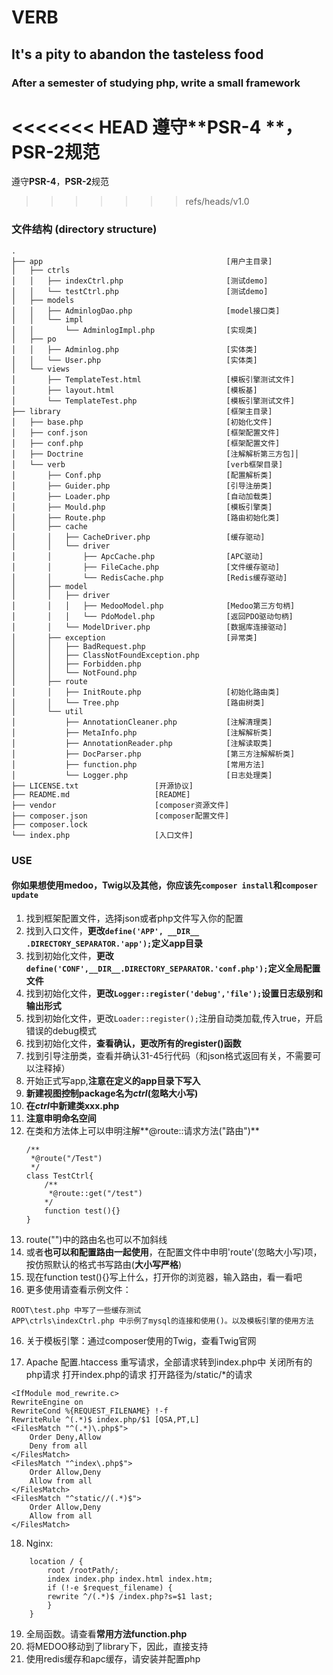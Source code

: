 # VERB
## It's a pity to abandon the tasteless food

### After a semester of studying php, write a small framework

<<<<<<< HEAD
遵守**PSR-4 **，**PSR-2**规范
=======
遵守**PSR-4**，**PSR-2**规范
>>>>>>> refs/heads/v1.0

### 文件结构 (directory structure)
```
.
├── app                                         [用户主目录]
│   ├── ctrls
│   │   ├── indexCtrl.php                       [测试demo]
│   │   └── testCtrl.php                        [测试demo]
│   ├── models
│   │   ├── AdminlogDao.php                     [model接口类]
│   │   └── impl
│   │       └── AdminlogImpl.php                [实现类]
│   ├── po
│   │   ├── Adminlog.php                        [实体类]
│   │   └── User.php                            [实体类]
│   └── views
│       ├── TemplateTest.html                   [模板引擎测试文件]
│       ├── layout.html                         [模板基]
│       └── TemplateTest.php                    [模板引擎测试文件]
├── library                                     [框架主目录]
│   ├── base.php                                [初始化文件]
│   ├── conf.json                               [框架配置文件]
│   ├── conf.php                                [框架配置文件]
│   ├── Doctrine                                [注解解析第三方包]│
│   └── verb                                    [verb框架目录]
│       ├── Conf.php                            [配置解析类]
│       ├── Guider.php                          [引导注册类]
│       ├── Loader.php                          [自动加载类]
│       ├── Mould.php                           [模板引擎类]
│       ├── Route.php                           [路由初始化类]
│       ├── cache
│       │   ├── CacheDriver.php                 [缓存驱动]
│       │   └── driver
│       │       ├── ApcCache.php                [APC驱动]
│       │       ├── FileCache.php               [文件缓存驱动]
│       │       └── RedisCache.php              [Redis缓存驱动]
│       ├── model
│       │   ├── driver
│       │   │   ├── MedooModel.php              [Medoo第三方句柄]
│       │   │   └── PdoModel.php                [返回PDO驱动句柄]
│       │   └── ModelDriver.php                 [数据库连接驱动]
│       ├── exception                           [异常类]
│       │   ├── BadRequest.php
│       │   ├── ClassNotFoundException.php
│       │   ├── Forbidden.php
│       │   └── NotFound.php
│       ├── route
│       │   ├── InitRoute.php                   [初始化路由类]
│       │   └── Tree.php                        [路由树类]
│       └── util
│           ├── AnnotationCleaner.php           [注解清理类]
│           ├── MetaInfo.php                    [注解解析类]
│           ├── AnnotationReader.php            [注解读取类]
│           ├── DocParser.php                   [第三方注解解析类]
│           ├── function.php                    [常用方法]
│           └── Logger.php                      [日志处理类]
├── LICENSE.txt                 [开源协议]
├── README.md                   [README]
├── vendor                      [composer资源文件]
├── composer.json               [composer配置文件]
├── composer.lock
└── index.php                   [入口文件]
```
### USE
#### 你如果想使用medoo，Twig以及其他，你应该先`composer install`和`composer update`
1. 找到框架配置文件，选择json或者php文件写入你的配置
2. 找到入口文件，**更改`define('APP', __DIR__ .DIRECTORY_SEPARATOR.'app');`定义app目录**
2. 找到初始化文件，**更改`define('CONF',__DIR__.DIRECTORY_SEPARATOR.'conf.php');`定义全局配置文件**
3. 找到初始化文件，**更改`Logger::register('debug','file');`设置日志级别和输出形式**
4. 找到初始化文件，更改`Loader::register();`注册自动类加载,传入true，开启错误的debug模式
5. 找到初始化文件，**查看确认，更改所有的register()函数**
6. 找到引导注册类，查看并确认31-45行代码（和json格式返回有关，不需要可以注释掉）
7. 开始正式写app,**注意在定义的app目录下写入**
8. **新建视图控制package名为*ctrl*(忽略大小写)**
9. **在*ctrl*中新建类xxx.php**
10. **注意申明命名空间**
11. 在类和方法体上可以申明注解**@route::请求方法("路由")**
    ```示例
    /**
     *@route("/Test")
     */
    class TestCtrl{
        /**
         *@route::get("/test")
        */
        function test(){}
    }
    ```
12. route("")中的路由名也可以不加斜线
13. 或者**也可以和配置路由一起使用**，在配置文件中申明'route'(忽略大小写)项，按仿照默认的格式书写路由(**大小写严格**)
14. 现在function test(){}写上什么，打开你的浏览器，输入路由，看一看吧
15. 更多使用请查看示例文件：
```
ROOT\test.php 中写了一些缓存测试
APP\ctrls\indexCtrl.php 中示例了mysql的连接和使用()。以及模板引擎的使用方法
```
16. 关于模板引擎：通过composer使用的Twig，查看Twig官网

17. Apache 配置.htaccess
重写请求，全部请求转到index.php中
关闭所有的php请求
打开index.php的请求
打开路径为/static/*的请求
```
<IfModule mod_rewrite.c>
RewriteEngine on
RewriteCond %{REQUEST_FILENAME} !-f
RewriteRule ^(.*)$ index.php/$1 [QSA,PT,L]
<FilesMatch "^(.*)\.php$">
    Order Deny,Allow
    Deny from all
</FilesMatch>
<FilesMatch "^index\.php$">
    Order Allow,Deny
    Allow from all
</FilesMatch>
<FilesMatch "^static//(.*)$">
    Order Allow,Deny
    Allow from all
</FilesMatch>
```
18. Nginx:
```
    location / {  
        root /rootPath/;  
        index index.php index.html index.htm;
        if (!-e $request_filename) {  
        rewrite ^/(.*)$ /index.php?s=$1 last;
        }  
    }  
```
19. 全局函数。请查看**常用方法function.php**
20. 将MEDOO移动到了library下，因此，直接支持
21. 使用redis缓存和apc缓存，请安装并配置php
